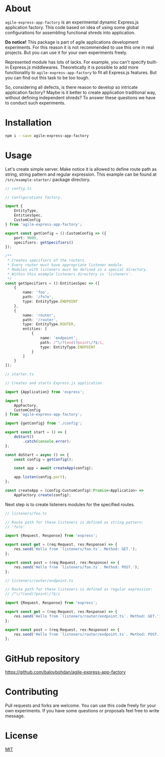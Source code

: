 # About
`agile-express-app-factory` is an experimental dynamic Express.js application factory.
This code based on idea of using some global configurations for assembling functional
shreds into application.

**Do notice!** This package is part of agile applications development experiments. For this reason it is
not recommended to use this one in real projects. But you can use it for your own experiments freely.

Represented module has lots of lacks. For example, you can't specify built-in Express.js middlewares.
Theoretically it is possible to add more functionality to `agile-express-app-factory` to fit
all Express.js features. But you can find out this task to be too tough.

So, considering all defects, is there reason to develop so intricate application factory?
Maybe is it better to create application traditional way, without defining independent shreds?
To answer these questions we have to conduct such experiments.

# Installation
```bash
npm i --save agile-express-app-factory
```

# Usage
Let's create simple server.
Make notice it is allowed to define route path as string, string pattern and regular expression.
This example can be found at `/src/example-starter/` package directory.

```typescript
// config.ts

// Configurations factory.

import {
    EntityType,
    EntitiesSpec,
    CustomConfig
} from 'agile-express-app-factory';

export const getConfig = ():CustomConfig => ({
    port: 9009,
    specifiers: getSpecifiers()
});

/**
 * Creates specifiers of the routers.
 * Every router must have appropriate listener module.
 * Modules with listeners must be defined in a special directory.
 * Within this example listeners directory is 'listeners'.
 */
const getSpecifiers = ():EntitiesSpec => ([
    {
        name: 'foo',
        path: '/fo?o',
        type: EntityType.ENDPOINT
    },
    {
        name: 'router',
        path: '/router',
        type: EntityType.ROUTER,
        entities: [
            {
                name: 'endpoint',
                path: /^\/?(end)?point\/?$/i,
                type: EntityType.ENDPOINT
            }
        ]
    }
]);
```

```typescript
// starter.ts

// Creates and starts Express.js application.

import {Application} from 'express';

import {
    AppFactory,
    CustomConfig
} from 'agile-express-app-factory';

import {getConfig} from './config';

export const start = () => {
    doStart()
        .catch(console.error);
};

const doStart = async () => {
    const config = getConfig();

    const app = await createApp(config);

    app.listen(config.port);
};

const createApp = (config:CustomConfig):Promise<Application> =>
    AppFactory.create(config);
```

Next step is to create listeners modules for the specified routes.

```typescript
// listeners/foo.ts

// Route path for these listeners is defined as string pattern:
// 'fo?o'

import {Request, Response} from 'express';

export const get = (req:Request, res:Response) => {
    res.send('Hello from `listeners/foo.ts`. Method: GET.');
};

export const post = (req:Request, res:Response) => {
    res.send('Hello from `listeners/foo.ts`. Method: POST.');
};
```

```typescript
// listeners/router/endpoint.ts

// Route path for these listeners is defined as regular expression:
// /^\/?(end)?point\/?$/i

import {Request, Response} from 'express';

export const get = (req:Request, res:Response) => {
    res.send('Hello from `listeners/router/endpoint.ts`. Method: GET.');
};

export const post = (req:Request, res:Response) => {
    res.send('Hello from `listeners/router/endpoint.ts`. Method: POST.');
};
```

# GitHub repository
https://github.com/balovbohdan/agile-express-app-factory

# Contributing
Pull requests and forks are welcome. You can use this code freely for your own experiments.
If you have some questions or proposals feel free to write message.

# License
[MIT](https://choosealicense.com/licenses/mit/)
